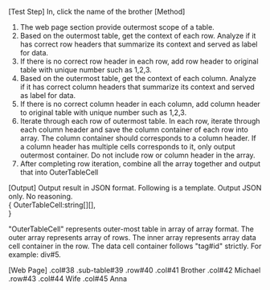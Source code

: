 [Test Step]
In, click the name of the brother
[Method]

1. The web page section provide outermost scope of a table.
2. Based on the outermost table, get the context of each row. Analyze if it has correct row headers that summarize its context and served as label for data.
3. If there is no correct row header in each row, add row header to original table with unique number such as 1,2,3.
4. Based on the outermost table, get the context of each column. Analyze if it has correct column headers that summarize its context and served as label for data.
5. If there is no correct column header in each column, add column header to original table with unique number such as 1,2,3.
6. Iterate through each row of outermost table. In each row, iterate through each column header and save the column container of each row into array. The column container should corresponds to a column header. If a column header has multiple cells corresponds to it, only output outermost container. Do not include row or column header in the array.
7. After completing row iteration, combine all the array together and output that into OuterTableCell

[Output]
Output result in JSON format. Following is a template. Output JSON only. No reasoning.  
{
OuterTableCell:string[][],  
}  

"OuterTableCell" represents outer-most table in array of array format. The outer array represents array of rows. The inner array represents array data cell container in the row. The data cell container follows "tag#id" strictly. For example: div#5.

[Web Page]
.col#38
    .sub-table#39
        .row#40
            .col#41 Brother
            .col#42 Michael
        .row#43
            .col#44 Wife
            .col#45 Anna
